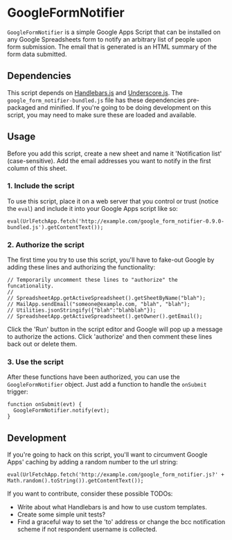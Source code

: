 
GoogleFormNotifier
==================

`GoogleFormNotifier` is a simple Google Apps Script that can be installed
on any Google Spreadsheets form to notify an arbitrary list of people upon
form submission. The email that is generated is an HTML summary of the form
data submitted.

Dependencies
------------

This script depends on [Handlebars.js](http://www.handlebarsjs.com/) and 
[Underscore.js](http://documentcloud.github.com/underscore/). The
`google_form_notifier-bundled.js` file has these dependencies
pre-packaged and minified. If you're going to be doing development on
this script, you may need to make sure these are loaded and available.

Usage
-----

Before you add this script, create a new sheet and name it 'Notification
list' (case-sensitive). Add the email addresses you want to notify in
the first column of this sheet.

### 1. Include the script

To use this script, place it on a web server that you control or trust (notice
the `eval`) and include it into your Google Apps script like so:

    eval(UrlFetchApp.fetch('http://example.com/google_form_notifier-0.9.0-bundled.js').getContentText());

### 2. Authorize the script

The first time you try to use this script, you'll have to fake-out Google by
adding these lines and authorizing the functionality:

    // Temporarily uncomment these lines to "authorize" the funcationality.
    //
    // SpreadsheetApp.getActiveSpreadsheet().getSheetByName("blah");
    // MailApp.sendEmail("someone@example.com, "blah", "blah");
    // Utilities.jsonStringify({"blah":"blahblah"});
    // SpreadsheetApp.getActiveSpreadsheet().getOwner().getEmail();

Click the 'Run' button in the script editor and Google will pop up a
message to authorize the actions. Click 'authorize' and then comment
these lines back out or delete them.

### 3. Use the script

After these functions have been authorized, you can use the `GoogleFormNotifier`
object. Just add a function to handle the `onSubmit` trigger:

    function onSubmit(evt) {
      GoogleFormNotifier.notify(evt);
    }

Development
-----------

If you're going to hack on this script, you'll want to circumvent Google 
Apps' caching by adding a random number to the url string:

    eval(UrlFetchApp.fetch('http://example.com/google_form_notifier.js?' + Math.random().toString()).getContentText());

If you want to contribute, consider these possible TODOs:

 - Write about what Handlebars is and how to use custom templates.
 - Create some simple unit tests?
 - Find a graceful way to set the 'to' address or change the bcc
   notification scheme if not respondent username is collected.
